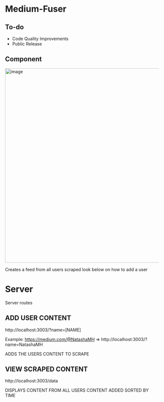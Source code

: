 # Medium-Fuser

## To-do
- Code Quality Improvements
- Public Release


## Component
<img width="637" alt="image" src="https://github.com/CallumAS/Medium-Fuser/assets/53473235/dfaaceeb-9f39-4bd6-9a13-4224e66cafd0">

Creates a feed from all users scraped look below on how to add a user

# Server
Server routes 
## ADD USER CONTENT
http://localhost:3003/?name=[NAME] 

Example: https://medium.com/@NatashaMH => http://localhost:3003/?name=NatashaMH

ADDS THE USERS CONTENT TO SCRAPE

## VIEW SCRAPED CONTENT

http://localhost:3003/data

DISPLAYS CONTENT FROM ALL USERS CONTENT ADDED SORTED BY TIME
